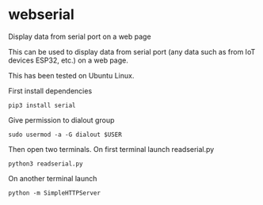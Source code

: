 # webserial
Display data from serial port on a web page


This can be used to display data from serial port (any data such as from IoT devices ESP32, etc.) on a web page.

This has been tested on Ubuntu Linux.

First install dependencies 

`pip3 install serial`

Give permission to dialout group

`sudo usermod -a -G dialout $USER`


Then open two terminals. On first terminal launch readserial.py

`python3 readserial.py`


On another terminal launch 

`python -m SimpleHTTPServer`
